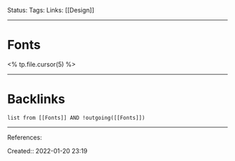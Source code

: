 Status: 
Tags: 
Links: [[Design]]
___
# Fonts
<% tp.file.cursor(5) %>
___
# Backlinks
```dataview
list from [[Fonts]] AND !outgoing([[Fonts]])
```
___
References:

Created:: 2022-01-20 23:19
